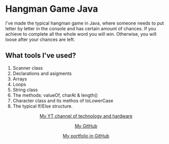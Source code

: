 # Hangman Game Java

I've made the typical hangman game in Java, where someone needs to put letter by letter in the console and has certain amount of chances. If you achieve to complete all the whole word you will win. Otherwise, you will loose after your chances are left.


  
##  What tools I've used?
1. Scanner class
2. Declarations and asigments
3. Arrays
4. Loops
5. String class 
6. The methods: valueOf, charAt & length() 
7. Character class and its methos of toLowerCase
8. The typical If/Else structure.

<div align="center">

[My YT channel of technology and hardware](https://www.youtube.com/@tioalex-px)

[My GitHub](https://github.com/MemoSainz)

[My portfolio in GitHub](https://github.com/MemoSainz/Portfolio)
